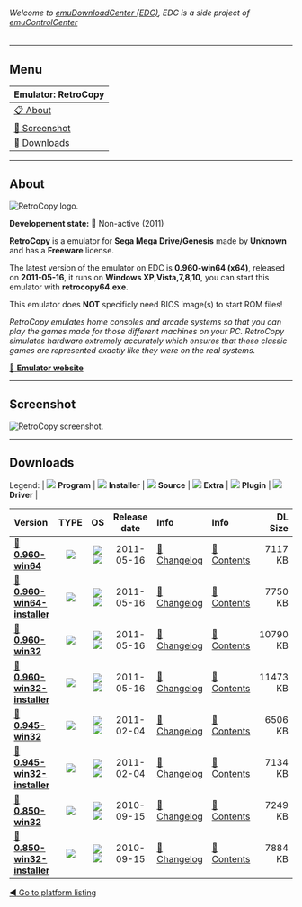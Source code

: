 ###### Welcome to [emuDownloadCenter (EDC)](https://github.com/PhoenixInteractiveNL/emuDownloadCenter/wiki/), EDC is a side project of [emuControlCenter](https://github.com/PhoenixInteractiveNL/emuControlCenter/wiki/)
***
## Menu
| **Emulator: RetroCopy** |
|:---------|
| [:clipboard: About](#about) |
| [:sunrise: Screenshot](#screenshot) |
| [:floppy_disk: Downloads](#downloads) |
***
## About
![](https://github.com/PhoenixInteractiveNL/emuDownloadCenter/wiki/images_emulator/retrocopy_logo_200.jpg "RetroCopy logo.")

**Developement state:** :red_circle: Non-active (2011)

**RetroCopy** is a emulator for **Sega Mega Drive/Genesis** made by **Unknown** and has a **Freeware** license.

The latest version of the emulator on EDC is **0.960-win64 (x64)**, released on **2011-05-16**, it runs on **Windows XP,Vista,7,8,10**, you can start this emulator with **retrocopy64.exe**.

This emulator does **NOT** specificly need BIOS image(s) to start ROM files!

_RetroCopy emulates home consoles and arcade systems so that you can play the games made for those different machines on your PC. RetroCopy simulates hardware extremely accurately which ensures that these classic games are represented exactly like they were on the real systems._

[:link: **Emulator website**](http://www.retrocopy.com/)
***
## Screenshot
![](https://raw.githubusercontent.com/PhoenixInteractiveNL/emuDownloadCenter/master/hooks/retrocopy/emulator_screen_01.jpg "RetroCopy screenshot.")
***
## Downloads
Legend:
| ![](https://raw.githubusercontent.com/wiki/PhoenixInteractiveNL/emuDownloadCenter/images_misc/icon_program_24.png) **Program** | 
![](https://raw.githubusercontent.com/wiki/PhoenixInteractiveNL/emuDownloadCenter/images_misc/icon_installer_24.png) **Installer** | 
![](https://raw.githubusercontent.com/wiki/PhoenixInteractiveNL/emuDownloadCenter/images_misc/icon_source_code_24.png) **Source** | 
![](https://raw.githubusercontent.com/wiki/PhoenixInteractiveNL/emuDownloadCenter/images_misc/icon_extra_24.png) **Extra** | 
![](https://raw.githubusercontent.com/wiki/PhoenixInteractiveNL/emuDownloadCenter/images_misc/icon_plugin_24.png) **Plugin** | 
![](https://raw.githubusercontent.com/wiki/PhoenixInteractiveNL/emuDownloadCenter/images_misc/icon_driver_24.png) **Driver** | 
 
 
| Version  | TYPE | OS | Release date  | Info       | Info       | DL Size    |
|:---------|:----:|:--:|:-------------:|:-----------|:-----------|-----------:|
| [:floppy_disk: **0.960-win64**](https://github.com/PhoenixInteractiveNL/edc-repo0001/raw/master/retrocopy/0.960-win64.7z) | ![](https://raw.githubusercontent.com/wiki/PhoenixInteractiveNL/emuDownloadCenter/images_misc/icon_program_24.png) | ![](https://raw.githubusercontent.com/wiki/PhoenixInteractiveNL/emuDownloadCenter/images_misc/logo_windows_24.png)![](https://raw.githubusercontent.com/wiki/PhoenixInteractiveNL/emuDownloadCenter/images_misc/icon_64-bit_24.png) | 2011-05-16 | [:page_facing_up: Changelog](https://github.com/PhoenixInteractiveNL/edc-repo0001/blob/master/retrocopy/0.960-win64_changelog.txt) | [:mag_right: Contents](https://github.com/PhoenixInteractiveNL/edc-repo0001/blob/master/retrocopy/0.960-win64_contents.txt) | 7117 KB |
| [:floppy_disk: **0.960-win64-installer**](https://github.com/PhoenixInteractiveNL/edc-repo0001/raw/master/retrocopy/0.960-win64-installer.7z) | ![](https://raw.githubusercontent.com/wiki/PhoenixInteractiveNL/emuDownloadCenter/images_misc/icon_installer_24.png) | ![](https://raw.githubusercontent.com/wiki/PhoenixInteractiveNL/emuDownloadCenter/images_misc/logo_windows_24.png)![](https://raw.githubusercontent.com/wiki/PhoenixInteractiveNL/emuDownloadCenter/images_misc/icon_64-bit_24.png) | 2011-05-16 | [:page_facing_up: Changelog](https://github.com/PhoenixInteractiveNL/edc-repo0001/blob/master/retrocopy/0.960-win64-installer_changelog.txt) | [:mag_right: Contents](https://github.com/PhoenixInteractiveNL/edc-repo0001/blob/master/retrocopy/0.960-win64-installer_contents.txt) | 7750 KB |
| [:floppy_disk: **0.960-win32**](https://github.com/PhoenixInteractiveNL/edc-repo0001/raw/master/retrocopy/0.960-win32.7z) | ![](https://raw.githubusercontent.com/wiki/PhoenixInteractiveNL/emuDownloadCenter/images_misc/icon_program_24.png) | ![](https://raw.githubusercontent.com/wiki/PhoenixInteractiveNL/emuDownloadCenter/images_misc/logo_windows_24.png)![](https://raw.githubusercontent.com/wiki/PhoenixInteractiveNL/emuDownloadCenter/images_misc/icon_32-bit_24.png) | 2011-05-16 | [:page_facing_up: Changelog](https://github.com/PhoenixInteractiveNL/edc-repo0001/blob/master/retrocopy/0.960-win32_changelog.txt) | [:mag_right: Contents](https://github.com/PhoenixInteractiveNL/edc-repo0001/blob/master/retrocopy/0.960-win32_contents.txt) | 10790 KB |
| [:floppy_disk: **0.960-win32-installer**](https://github.com/PhoenixInteractiveNL/edc-repo0001/raw/master/retrocopy/0.960-win32-installer.7z) | ![](https://raw.githubusercontent.com/wiki/PhoenixInteractiveNL/emuDownloadCenter/images_misc/icon_installer_24.png) | ![](https://raw.githubusercontent.com/wiki/PhoenixInteractiveNL/emuDownloadCenter/images_misc/logo_windows_24.png)![](https://raw.githubusercontent.com/wiki/PhoenixInteractiveNL/emuDownloadCenter/images_misc/icon_32-bit_24.png) | 2011-05-16 | [:page_facing_up: Changelog](https://github.com/PhoenixInteractiveNL/edc-repo0001/blob/master/retrocopy/0.960-win32-installer_changelog.txt) | [:mag_right: Contents](https://github.com/PhoenixInteractiveNL/edc-repo0001/blob/master/retrocopy/0.960-win32-installer_contents.txt) | 11473 KB |
| [:floppy_disk: **0.945-win32**](https://github.com/PhoenixInteractiveNL/edc-repo0001/raw/master/retrocopy/0.945-win32.7z) | ![](https://raw.githubusercontent.com/wiki/PhoenixInteractiveNL/emuDownloadCenter/images_misc/icon_program_24.png) | ![](https://raw.githubusercontent.com/wiki/PhoenixInteractiveNL/emuDownloadCenter/images_misc/logo_windows_24.png)![](https://raw.githubusercontent.com/wiki/PhoenixInteractiveNL/emuDownloadCenter/images_misc/icon_32-bit_24.png) | 2011-02-04 | [:page_facing_up: Changelog](https://github.com/PhoenixInteractiveNL/edc-repo0001/blob/master/retrocopy/0.945-win32_changelog.txt) | [:mag_right: Contents](https://github.com/PhoenixInteractiveNL/edc-repo0001/blob/master/retrocopy/0.945-win32_contents.txt) | 6506 KB |
| [:floppy_disk: **0.945-win32-installer**](https://github.com/PhoenixInteractiveNL/edc-repo0001/raw/master/retrocopy/0.945-win32-installer.7z) | ![](https://raw.githubusercontent.com/wiki/PhoenixInteractiveNL/emuDownloadCenter/images_misc/icon_installer_24.png) | ![](https://raw.githubusercontent.com/wiki/PhoenixInteractiveNL/emuDownloadCenter/images_misc/logo_windows_24.png)![](https://raw.githubusercontent.com/wiki/PhoenixInteractiveNL/emuDownloadCenter/images_misc/icon_32-bit_24.png) | 2011-02-04 | [:page_facing_up: Changelog](https://github.com/PhoenixInteractiveNL/edc-repo0001/blob/master/retrocopy/0.945-win32-installer_changelog.txt) | [:mag_right: Contents](https://github.com/PhoenixInteractiveNL/edc-repo0001/blob/master/retrocopy/0.945-win32-installer_contents.txt) | 7134 KB |
| [:floppy_disk: **0.850-win32**](https://github.com/PhoenixInteractiveNL/edc-repo0001/raw/master/retrocopy/0.850-win32.7z) | ![](https://raw.githubusercontent.com/wiki/PhoenixInteractiveNL/emuDownloadCenter/images_misc/icon_program_24.png) | ![](https://raw.githubusercontent.com/wiki/PhoenixInteractiveNL/emuDownloadCenter/images_misc/logo_windows_24.png)![](https://raw.githubusercontent.com/wiki/PhoenixInteractiveNL/emuDownloadCenter/images_misc/icon_32-bit_24.png) | 2010-09-15 | [:page_facing_up: Changelog](https://github.com/PhoenixInteractiveNL/edc-repo0001/blob/master/retrocopy/0.850-win32_changelog.txt) | [:mag_right: Contents](https://github.com/PhoenixInteractiveNL/edc-repo0001/blob/master/retrocopy/0.850-win32_contents.txt) | 7249 KB |
| [:floppy_disk: **0.850-win32-installer**](https://github.com/PhoenixInteractiveNL/edc-repo0001/raw/master/retrocopy/0.850-win32-installer.7z) | ![](https://raw.githubusercontent.com/wiki/PhoenixInteractiveNL/emuDownloadCenter/images_misc/icon_installer_24.png) | ![](https://raw.githubusercontent.com/wiki/PhoenixInteractiveNL/emuDownloadCenter/images_misc/logo_windows_24.png)![](https://raw.githubusercontent.com/wiki/PhoenixInteractiveNL/emuDownloadCenter/images_misc/icon_32-bit_24.png) | 2010-09-15 | [:page_facing_up: Changelog](https://github.com/PhoenixInteractiveNL/edc-repo0001/blob/master/retrocopy/0.850-win32-installer_changelog.txt) | [:mag_right: Contents](https://github.com/PhoenixInteractiveNL/edc-repo0001/blob/master/retrocopy/0.850-win32-installer_contents.txt) | 7884 KB |

[:arrow_backward: Go to platform listing](https://github.com/PhoenixInteractiveNL/emuDownloadCenter/wiki/EDC-Platform-List)
